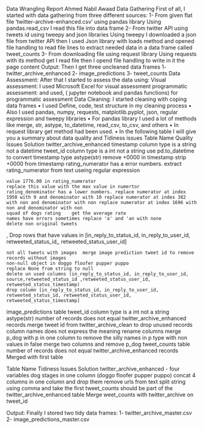 Data Wrangling Report
Ahmed Nabil Awaad
Data Gathering
First of all, I started with data gathering from three different sources:
1-	From given flat file ‘twitter-archive-enhanced.csv’ using pandas library
Using pandas.read_csv I read this file into data frame
2-	From twitter API using tweets id using tweepy and json libraries
Using tweepy I downloaded a json file from twitter API then I used Json library with loads method and opened file handling to read file lines to extract needed data in a data frame called tweet_counts
3-	From downloading file using request library
Using requests with its method get I read file then I opend file handling to write in it the page content
Output:
Then I get three uncleaned data frames 
1-	twitter_archive_enhanced
2-	image_predictions
3-	tweet_counts
Data Assessment:
After that I started to assess the data using:
Visual assessment:
I used Microsoft Excel for visual assessment
programmatic assessment:
and used, ( jupyter notebook and pandas functions) for programmatic assessment
Data Cleaning:
I started cleaning with coping data frames
•	I used Define, code, test structure in my cleaning process 
•	Also I used pandas, numpy, requests, matplotlib.pyplot, json, regular expression and tweepy libraries
•	For pandas library I used a lot of methods like merge, str, astype, to_datetime, read_csv, to_csv, and others
•	In request library get method had been used.
•	In the following table I will give you a summary about data quality and Tidiness issues 
Table Name	Quality Issues	Solution
twitter_archive_enhanced 	timestamp column type is a string not a datetime
tweet_id column type is a int not a string	use pd.to_datetime to convert timestamp type
 astype(str)
	remove +0000 in timestamp	strip +0000 from timestamp
	rating_numerator has a error numbers.
	extract rating_numerator from text useing regular expression

	value 1776.00 in rating_numerator
	replace this value with the max value in numertor
	rating_denominator has a lower numbers.	replace numerator at index 1950 with 9 and denominator with 10 replace numerator at index 382 with non and denominator with non replace numerator at index 1696 with non and denominator with non
	squad of dogs rating	get the average rate
	names have errors sometimes	replace 'a' and 'an with none
	delete non original tweets
, 	Drop rows that have values in [in_reply_to_status_id, in_reply_to_user_id, retweeted_status_id,, retweeted_status_user_id]

	not all tweets with images	merge image prediction tweet id to remove records without images
	non-null object in doggo floofer pupper puppo
	replace None from string to null
	delete un used columns (in_reply_to_status_id, in_reply_to_user_id, source,retweeted_status_id ,retweeted_status_user_id, retweeted_status_timestamp)
	drop column [in_reply_to_status_id, in_reply_to_user_id, retweeted_status_id, retweeted_status_user_id, retweeted_status_timestamp]
image_predictions table
	tweet_id column type is a int not a string	astype(str)
	number of records does not equal twitter_archive_enhanced records	merge tweet id from twitter_archive_clean to drop unused records
	column names does not express the meaning
	rename columns
	merge p_dog with p in one column to remove the silly names in p type with non values in false
	merge two columns and remove p_dog
tweet_counts table
	number of records does not equal twitter_archive_enhanced records
	Merged with first table

Table Name	Tidiness Issues	Solution
twitter_archive_enhanced
	- four variables dog stages in one column (doggo floofer pupper puppo)	concat 4 columns in one column and drop them
	remove urls from text	split string using comma and take the first
tweet_counts 	should be part of the twitter_archive_enhanced table	Merge weet_counts with twitter_archive on tweet_id

Output:
Finally I stored two tidy data frames:
1-	twitter_archive_master.csv
2-	image_predictions_master.csv

